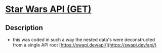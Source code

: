 # [Star Wars API (GET)](https://fidly-sw-api-get.netlify.app/) 

## Description
- this was coded in such a way the nested data's were deconstructed from a single API root [https://swapi.dev/api/](https://swapi.dev/api/)
